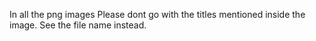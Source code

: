 In all the png images
Please dont go with the titles mentioned inside the image.
See the file name instead.